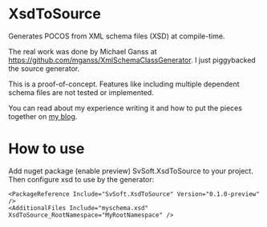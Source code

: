 # XsdToSource
Generates POCOS from XML schema files (XSD) at compile-time.

The real work was done by Michael Ganss at https://github.com/mganss/XmlSchemaClassGenerator.
I just piggybacked the source generator.

This is a proof-of-concept.
Features like including multiple dependent schema files are not tested or implemented.

You can read about my experience writing it and how to put the pieces together on [my blog](https://svenhuebner-it.com/creating-pocos-from-xsd-with-a-source-generator/).

# How to use
Add nuget package (enable preview) SvSoft.XsdToSource to your project.
Then configure xsd to use by the generator:

```
<PackageReference Include="SvSoft.XsdToSource" Version="0.1.0-preview" />
<AdditionalFiles Include="myschema.xsd" XsdToSource_RootNamespace="MyRootNamespace" />
```
